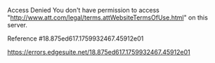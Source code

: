 Access Denied
You don't have permission to access "http://www.att.com/legal/terms.attWebsiteTermsOfUse.html" on this server.

Reference #18.875ed617.1759932467.45912e01

https://errors.edgesuite.net/18.875ed617.1759932467.45912e01